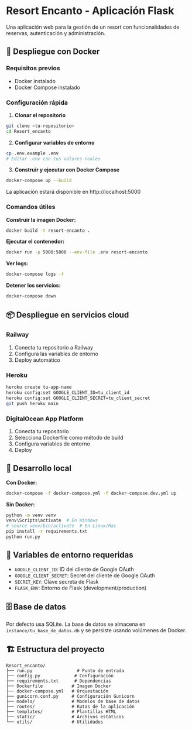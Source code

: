 # Resort Encanto - Aplicación Flask

Una aplicación web para la gestión de un resort con funcionalidades de reservas, autenticación y administración.

## 🚀 Despliegue con Docker

### Requisitos previos
- Docker instalado
- Docker Compose instalado

### Configuración rápida

1. **Clonar el repositorio**
```bash
git clone <tu-repositorio>
cd Resort_encanto
```

2. **Configurar variables de entorno**
```bash
cp .env.example .env
# Editar .env con tus valores reales
```

3. **Construir y ejecutar con Docker Compose**
```bash
docker-compose up --build
```

La aplicación estará disponible en http://localhost:5000

### Comandos útiles

**Construir la imagen Docker:**
```bash
docker build -t resort-encanto .
```

**Ejecutar el contenedor:**
```bash
docker run -p 5000:5000 --env-file .env resort-encanto
```

**Ver logs:**
```bash
docker-compose logs -f
```

**Detener los servicios:**
```bash
docker-compose down
```

## 📦 Despliegue en servicios cloud

### Railway
1. Conecta tu repositorio a Railway
2. Configura las variables de entorno
3. Deploy automático

### Heroku
```bash
heroku create tu-app-name
heroku config:set GOOGLE_CLIENT_ID=tu_client_id
heroku config:set GOOGLE_CLIENT_SECRET=tu_client_secret
git push heroku main
```

### DigitalOcean App Platform
1. Conecta tu repositorio
2. Selecciona Dockerfile como método de build
3. Configura variables de entorno
4. Deploy

## 🔧 Desarrollo local

**Con Docker:**
```bash
docker-compose -f docker-compose.yml -f docker-compose.dev.yml up
```

**Sin Docker:**
```bash
python -m venv venv
venv\Scripts\activate  # En Windows
# source venv/bin/activate  # En Linux/Mac
pip install -r requirements.txt
python run.py
```

## 📝 Variables de entorno requeridas

- `GOOGLE_CLIENT_ID`: ID del cliente de Google OAuth
- `GOOGLE_CLIENT_SECRET`: Secret del cliente de Google OAuth
- `SECRET_KEY`: Clave secreta de Flask
- `FLASK_ENV`: Entorno de Flask (development/production)

## 🗄️ Base de datos

Por defecto usa SQLite. La base de datos se almacena en `instance/tu_base_de_datos.db` y se persiste usando volúmenes de Docker.

## 🏗️ Estructura del proyecto

```
Resort_encanto/
├── run.py                 # Punto de entrada
├── config.py             # Configuración
├── requirements.txt      # Dependencias
├── Dockerfile           # Imagen Docker
├── docker-compose.yml   # Orquestación
├── gunicorn.conf.py     # Configuración Gunicorn
├── models/              # Modelos de base de datos
├── routes/              # Rutas de la aplicación
├── templates/           # Plantillas HTML
├── static/              # Archivos estáticos
└── utils/               # Utilidades
```